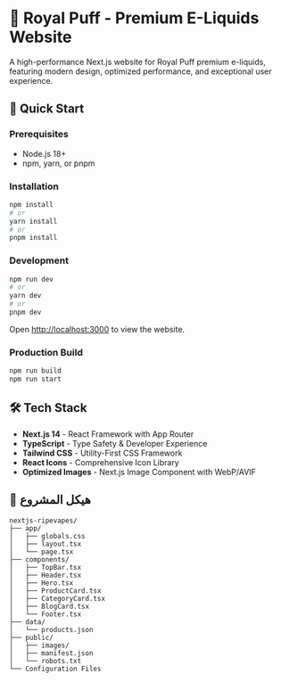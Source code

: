 # 👑 Royal Puff - Premium E-Liquids Website

A high-performance Next.js website for Royal Puff premium e-liquids, featuring modern design, optimized performance, and exceptional user experience.

## 🚀 Quick Start

### Prerequisites
- Node.js 18+ 
- npm, yarn, or pnpm

### Installation

```bash
npm install
# or
yarn install
# or
pnpm install
```

### Development

```bash
npm run dev
# or
yarn dev
# or
pnpm dev
```

Open [http://localhost:3000](http://localhost:3000) to view the website.

### Production Build

```bash
npm run build
npm run start
```

## 🛠️ Tech Stack

- **Next.js 14** - React Framework with App Router
- **TypeScript** - Type Safety & Developer Experience
- **Tailwind CSS** - Utility-First CSS Framework
- **React Icons** - Comprehensive Icon Library
- **Optimized Images** - Next.js Image Component with WebP/AVIF

## 📁 هيكل المشروع

```
nextjs-ripevapes/
├── app/
│   ├── globals.css
│   ├── layout.tsx
│   └── page.tsx
├── components/
│   ├── TopBar.tsx
│   ├── Header.tsx
│   ├── Hero.tsx
│   ├── ProductCard.tsx
│   ├── CategoryCard.tsx
│   ├── BlogCard.tsx
│   └── Footer.tsx
├── data/
│   └── products.json
├── public/
│   ├── images/
│   ├── manifest.json
│   └── robots.txt
└── Configuration Files